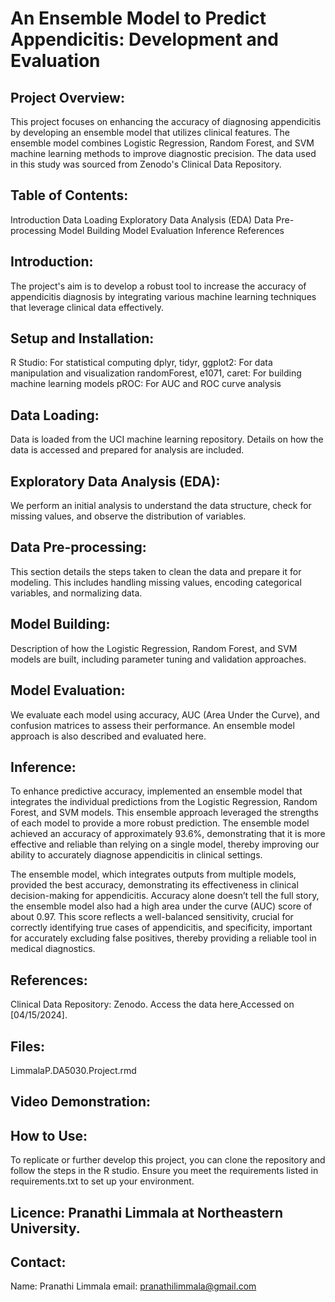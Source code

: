 # An Ensemble Model to Predict Appendicitis: Development and Evaluation

## Project Overview:
This project focuses on enhancing the accuracy of diagnosing appendicitis by developing an ensemble model that utilizes clinical features. The ensemble model combines Logistic Regression, Random Forest, and SVM machine learning methods to improve diagnostic precision. The data used in this study was sourced from Zenodo's Clinical Data Repository.

## Table of Contents:
Introduction
Data Loading
Exploratory Data Analysis (EDA)
Data Pre-processing
Model Building
Model Evaluation
Inference
References

## Introduction:
The project's aim is to develop a robust tool to increase the accuracy of appendicitis diagnosis by integrating various machine learning techniques that leverage clinical data effectively.

## Setup and Installation:
R Studio: For statistical computing
dplyr, tidyr, ggplot2: For data manipulation and visualization
randomForest, e1071, caret: For building machine learning models
pROC: For AUC and ROC curve analysis

## Data Loading:
Data is loaded from the UCI machine learning repository. Details on how the data is accessed and prepared for analysis are included.

## Exploratory Data Analysis (EDA):
We perform an initial analysis to understand the data structure, check for missing values, and observe the distribution of variables.

## Data Pre-processing:
This section details the steps taken to clean the data and prepare it for modeling. This includes handling missing values, encoding categorical variables, and normalizing data.

## Model Building:
Description of how the Logistic Regression, Random Forest, and SVM models are built, including parameter tuning and validation approaches.

## Model Evaluation:
We evaluate each model using accuracy, AUC (Area Under the Curve), and confusion matrices to assess their performance. An ensemble model approach is also described and evaluated here.

## Inference:

To enhance predictive accuracy, implemented an ensemble model that integrates the individual predictions from the Logistic Regression, Random Forest, and SVM models. This ensemble approach leveraged the strengths of each model to provide a more robust prediction. The ensemble model achieved an accuracy of approximately 93.6%, demonstrating that it is more effective and reliable than relying on a single model, thereby improving our ability to accurately diagnose appendicitis in clinical settings.

The ensemble model, which integrates outputs from multiple models, provided the best accuracy, demonstrating its effectiveness in clinical decision-making for appendicitis. Accuracy alone doesn’t tell the full story, the ensemble model also had a high area under the curve (AUC) score of about 0.97. This score reflects a well-balanced sensitivity, crucial for correctly identifying true cases of appendicitis, and specificity, important for accurately excluding false positives, thereby providing a reliable tool in medical diagnostics.

## References:
Clinical Data Repository: Zenodo. Access the data here[   ](https://zenodo.org/records/7669442/files/app_data.xlsx?download=1) Accessed on [04/15/2024].

## Files:
LimmalaP.DA5030.Project.rmd

## Video Demonstration:

## How to Use:
To replicate or further develop this project, you can clone the repository and follow the steps in the R studio. Ensure you meet the requirements listed in requirements.txt to set up your environment.

## Licence: Pranathi Limmala at Northeastern University.

## Contact:
Name: Pranathi Limmala 
email: pranathilimmala@gmail.com
